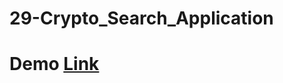 # 29-Crypto_Search_Application
# Demo [Link](https://mayankkatheriya.github.io/29-Crypto_Search_Application/)
